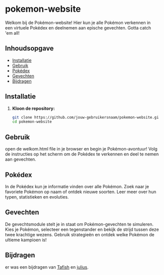 # pokemon-website

Welkom bij de Pokémon-website! Hier kun je alle Pokémon verkennen in een virtuele Pokédex en deelnemen aan epische gevechten. Gotta catch 'em all!

## Inhoudsopgave

- [Installatie](#Installatie)
- [Gebruik](#gebruik)
- [Pokédex](#pokédex)
- [Gevechten](#gevechten)
- [Bijdragen](#bijdragen)

## Installatie

1. **Kloon de repository:**
   ```bash
   git clone https://github.com/jouw-gebruikersnaam/pokemon-website.git
   cd pokemon-website

## Gebruik

open de welkom.html file in je browser en begin je Pokémon-avontuur! Volg de instructies op het scherm om de Pokédex te verkennen en deel te nemen aan gevechten.

## Pokédex

In de Pokédex kun je informatie vinden over alle Pokémon. Zoek naar je favoriete Pokémon op naam of ontdek nieuwe soorten. Leer meer over hun typen, statistieken en evoluties.

## Gevechten

De gevechtsmodule stelt je in staat om Pokémon-gevechten te simuleren. Kies je Pokémon, selecteer een tegenstander en bekijk de strijd tussen deze twee krachtige wezens. Gebruik strategieën en ontdek welke Pokémon de ultieme kampioen is!

## Bijdragen

er was een bijdragen van [Tafish](https://github.com/Tafish-Qureshi) en [julius](https://github.com/Julius-Pecoraio).
